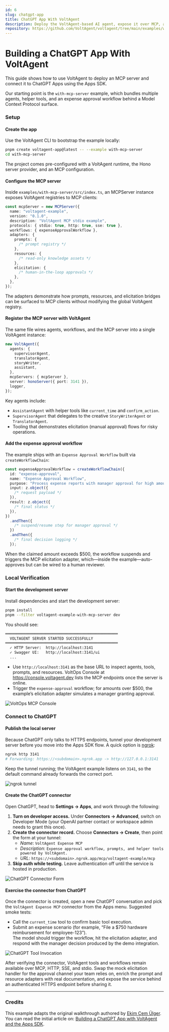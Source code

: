 ```yaml
---
id: 6
slug: chatgpt-app
title: ChatGPT App With VoltAgent
description: Deploy the VoltAgent-based AI agent, expose it over MCP, and connect it to ChatGPT Apps using the Apps SDK.
repository: https://github.com/VoltAgent/voltagent/tree/main/examples/with-mcp-server
---
```


# Building a ChatGPT App With VoltAgent

This guide shows how to use VoltAgent to deploy an MCP server and connect it to ChatGPT Apps using the Apps SDK.

Our starting point is the `with-mcp-server` example, which bundles multiple agents, helper tools, and an expense approval workflow behind a Model Context Protocol surface.

### Setup

#### Create the app

Use the VoltAgent CLI to bootstrap the example locally:

```bash
pnpm create voltagent-app@latest -- --example with-mcp-server
cd with-mcp-server
```

The project comes pre-configured with a VoltAgent runtime, the Hono server provider, and an MCP configuration.

#### Configure the MCP server

Inside `examples/with-mcp-server/src/index.ts`, an MCPServer instance exposes VoltAgent registries to MCP clients:

```typescript
const mcpServer = new MCPServer({
  name: "voltagent-example",
  version: "0.1.0",
  description: "VoltAgent MCP stdio example",
  protocols: { stdio: true, http: true, sse: true },
  workflows: { expenseApprovalWorkflow },
  adapters: {
    prompts: {
      /* prompt registry */
    },
    resources: {
      /* read-only knowledge assets */
    },
    elicitation: {
      /* human-in-the-loop approvals */
    },
  },
});
```

The adapters demonstrate how prompts, resources, and elicitation bridges can be surfaced to MCP clients without modifying the global VoltAgent registry.

#### Register the MCP server with VoltAgent

The same file wires agents, workflows, and the MCP server into a single VoltAgent instance:

```typescript
new VoltAgent({
  agents: {
    supervisorAgent,
    translatorAgent,
    storyWriter,
    assistant,
  },
  mcpServers: { mcpServer },
  server: honoServer({ port: 3141 }),
  logger,
});
```

Key agents include:

- `AssistantAgent` with helper tools like `current_time` and `confirm_action`.
- `SupervisorAgent` that delegates to the creative `StoryWriterAgent` or `TranslatorAgent`.
- Tooling that demonstrates elicitation (manual approval) flows for risky operations.

#### Add the expense approval workflow

The example ships with an `Expense Approval Workflow` built via `createWorkflowChain`:

```typescript
const expenseApprovalWorkflow = createWorkflowChain({
  id: "expense-approval",
  name: "Expense Approval Workflow",
  purpose: "Process expense reports with manager approval for high amounts",
  input: z.object({
    /* request payload */
  }),
  result: z.object({
    /* final status */
  }),
})
  .andThen({
    /* suspend/resume step for manager approval */
  })
  .andThen({
    /* final decision logging */
  });
```

When the claimed amount exceeds $500, the workflow suspends and triggers the MCP elicitation adapter, which—inside the example—auto-approves but can be wired to a human reviewer.

### Local Verification

#### Start the development server

Install dependencies and start the development server:

```bash
pnpm install
pnpm --filter voltagent-example-with-mcp-server dev
```

You should see:

```bash
══════════════════════════════════════════════════
  VOLTAGENT SERVER STARTED SUCCESSFULLY
══════════════════════════════════════════════════
  ✓ HTTP Server:  http://localhost:3141
  ✓ Swagger UI:   http://localhost:3141/ui
  ...
```

- Use `http://localhost:3141` as the base URL to inspect agents, tools, prompts, and resources. VoltOps Console at https://console.voltagent.dev lists the MCP endpoints once the server is online.
- Trigger the `expense-approval` workflow; for amounts over $500, the example’s elicitation adapter simulates a manager granting approval.

![VoltOps MCP Console](https://cdn.voltagent.dev/examples/with-mcp-server/voltops-console.png)

### Connect to ChatGPT

#### Publish the local server

Because ChatGPT only talks to HTTPS endpoints, tunnel your development server before you move into the Apps SDK flow. A quick option is [ngrok](https://ngrok.com):

```bash
ngrok http 3141
# Forwarding: https://<subdomain>.ngrok.app -> http://127.0.0.1:3141
```

Keep the tunnel running; the VoltAgent example listens on `3141`, so the default command already forwards the correct port.

![ngrok tunnel](https://cdn.voltagent.dev/examples/shared/ngrok-dashboard.png)

#### Create the ChatGPT connector

Open ChatGPT, head to **Settings → Apps**, and work through the following:

1. **Turn on developer access.** Under **Connectors → Advanced**, switch on Developer Mode (your OpenAI partner contact or workspace admin needs to grant this once).
2. **Create the connector record.** Choose **Connectors → Create**, then point the form at your tunnel:
   - _Name_: `VoltAgent Expense MCP`
   - _Description_: `Expense approval workflow, prompts, and helper tools powered by VoltAgent.`
   - _URL_: `https://<subdomain>.ngrok.app/mcp/voltagent-example/mcp`
3. **Skip auth while testing.** Leave authentication off until the service is hosted in production.

![ChatGPT Connector Form](https://cdn.voltagent.dev/website/examples/mcp-chatgpt/7-mcp.webp)

#### Exercise the connector from ChatGPT

Once the connector is created, open a new ChatGPT conversation and pick the `VoltAgent Expense MCP` connector from the Apps menu. Suggested smoke tests:

- Call the `current_time` tool to confirm basic tool execution.
- Submit an expense scenario (for example, “File a $750 hardware reimbursement for employee-123”).  
  The model should trigger the workflow, hit the elicitation adapter, and respond with the manager decision produced by the demo integration.

![ChatGPT Tool Invocation](https://cdn.voltagent.dev/website/examples/mcp-chatgpt/2.verify.webp)

After verifying the connector, VoltAgent tools and workflows remain available over MCP, HTTP, SSE, and stdio. Swap the mock elicitation handler for the approval channel your team relies on, enrich the prompt and resource adapters with real documentation, and expose the service behind an authenticated HTTPS endpoint before sharing it.

---

### Credits

This example adapts the original walkthrough authored by [Ekim Cem Ülger](https://www.linkedin.com/in/ekimcem/). You can read the initial article on: [Building a ChatGPT App with VoltAgent and the Apps SDK](https://dev.to/ekimcem/building-a-chatgpt-app-with-voltagent-and-the-apps-sdk-4j21).
